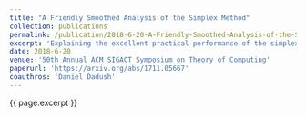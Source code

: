 ```yaml
---
title: "A Friendly Smoothed Analysis of the Simplex Method"
collection: publications
permalink: /publication/2018-6-20-A-Friendly-Smoothed-Analysis-of-the-Simplex-Method.md
excerpt: 'Explaining the excellent practical performance of the simplex method for linear programming has been a major topic of research for over 50 years. One of the most successful frameworks for understanding the simplex method was given by Spielman and Teng (JACM ‘04), who developed the notion of smoothed analysis. Starting from an arbitrary linear program with d variables and n constraints, Spielman and Teng analyzed the expected runtime over random perturbations of the LP (smoothed LP), where variance σ<sup>2</sup> Gaussian noise is added to the LP data. In particular, they gave a two-stage shadow vertex simplex algorithm which uses an expected Õ(d<sup>55</sup>n<sup>86</sup>(1+σ<sup>−30</sup>)) number of simplex pivots to solve the smoothed LP. Their analysis and runtime was substantially improved by Deshpande and Spielman (FOCS ‘05) and later Vershynin (SICOMP ‘09). The fastest current algorithm, due to Vershynin, solves the smoothed LP using an expected O(d<sup>3</sup> log<sup>3</sup> n σ<sup>−4</sup> + d<sup>9</sup> log<sup>7</sup> n) number of pivots, improving the dependence on n from polynomial to logarithmic. While the original proof of Spielman and Teng has now been substantially simplified, the resulting analyses are still quite long and complex and the parameter dependencies far from optimal. In this work, we make substantial progress on this front, providing an improved and simpler analysis of shadow simplex methods, where our main algorithm requires an expected O(d<sup>2</sup> √logn σ<sup>−2</sup> + d<sup>5</sup> log<sup>3/2</sup> n) number of simplex pivots. We obtain our results via an improved shadow bound, key to earlier analyses as well, combined with algorithmic techniques of Borgwardt (ZOR ‘82) and Vershynin. As an added bonus, our analysis is completely modular, allowing us to obtain non-trivial bounds for perturbations beyond Gaussians, such as Laplace perturbations.'
date: 2018-6-20
venue: '50th Annual ACM SIGACT Symposium on Theory of Computing'
paperurl: 'https://arxiv.org/abs/1711.05667'
coauthros: 'Daniel Dadush'
---
```


{{ page.excerpt }}
